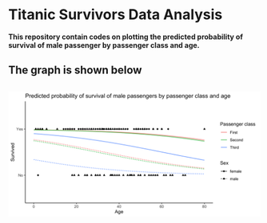 # Titanic Survivors Data Analysis

**This repository contain codes on plotting the predicted probability of survival of male passenger by passenger class and age.**

The graph is shown below
---
![alt text](pred_prob_surv.png)
---

